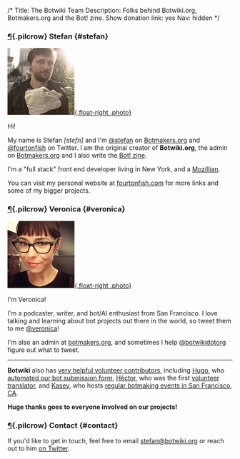 /*
Title: The Botwiki Team
Description: Folks behind Botwiki.org, Botmakers.org and the Bot! zine.
Show donation link: yes
Nav: hidden
*/


### [¶](#stefan){.pilcrow} Stefan {#stefan}

[![Stefan](/content/about/images/stefan.jpg){.float-right .photo}](https://twitter.com/fourtonfish)

Hi!

My name is Stefan *[stefn]* and I'm [@stefan](https://botmakers.slack.com/messages/@stefan/details/) on [Botmakers.org](https://botmakers.org/) and [@fourtonfish](https://twitter.com/fourtonfish) on Twitter. I am the original creator of **Botwiki.org**, the admin on [Botmakers.org](https://botmakers.org/) and I also write the [Bot! zine](https://botzine.org/).

I'm a "full stack" front end developer living in New York, and a [Mozillian](https://mozillians.org/en-US/u/stefan.bohacek/).

You can visit my personal website at [fourtonfish.com](https://fourtonfish.com/) for more links and some of my bigger projects.




### [¶](#veronica){.pilcrow} Veronica {#veronica}

[![Veronica](/content/about/images/veronica.jpg){.float-right .photo}](https://twitter.com/Veronica)

I'm Veronica!

I'm a podcaster, writer, and bot/AI enthusiast from San Francisco. I love talking and learning about bot projects out there in the world, so tweet them to me [@veronica](https://twitter.com/veronica)!

I'm also an admin at [botmakers.org](https://botmakers.org/), and sometimes I help [@botwikidotorg](https://twitter.com/botwikidotorg) figure out what to tweet.


<hr/>





 
**Botwiki** also has [very helpful volunteer contributors](https://github.com/botwiki/botwiki.org/graphs/contributors), including [Hugo](https://twitter.com/hugovk), who [automated our bot submission form](https://github.com/botwiki/botwiki.org/tree/master/submission-form-scripts), [Héctor](https://twitter.com/Zentaurus), who was the first [volunteer translator](https://github.com/botwiki/botwiki.org/blob/master/TRANSLATING-CONTENT.md), and [Kasey](https://twitter.com/bitpixi), who hosts [regular botmaking events in San Francisco, CA](http://www.meetup.com/Bay-Area-Bot-Arts/).

**Huge thanks goes to everyone involved on our projects!**


### [¶](#contact){.pilcrow} Contact {#contact}

If you'd like to get in touch, feel free to email [stefan@botwiki.org](mailto:stefan@botwiki.org) or reach out to him [on Twitter](https://twitter.com/fourtonfish).

